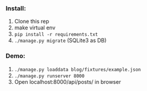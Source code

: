 ### Install:

1. Clone this rep
2. make virtual env
3. `pip install -r requirements.txt`
4. `./manage.py migrate` (SQLite3 as DB)

### Demo:

1. `./manage.py loaddata blog/fixtures/example.json`
2. `./manage.py runserver 8000`
3. Open localhost:8000/api/posts/ in browser
